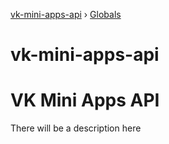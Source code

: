 [vk-mini-apps-api](README.md) › [Globals](globals.md)

# vk-mini-apps-api

# VK Mini Apps API

There will be a description here
